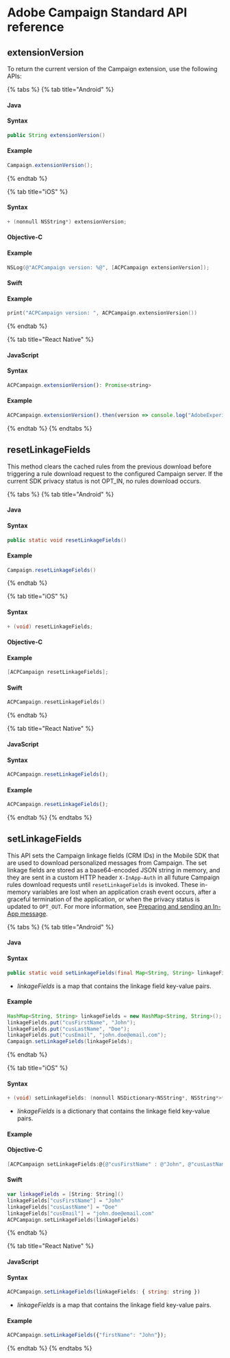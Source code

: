 # Adobe Campaign Standard API reference

## extensionVersion

To return the current version of the Campaign extension, use the following APIs:

{% tabs %}
{% tab title="Android" %}

#### Java

#### Syntax

```java
public String extensionVersion()
```

#### Example

```java
Campaign.extensionVersion();
```
{% endtab %}

{% tab title="iOS" %}
#### Syntax

```objectivec
+ (nonnull NSString*) extensionVersion;
```

#### Objective-C

#### Example

```objectivec
NSLog(@"ACPCampaign version: %@", [ACPCampaign extensionVersion]);
```

#### Swift

#### Example

```swift
print("ACPCampaign version: ", ACPCampaign.extensionVersion())
```
{% endtab %}

{% tab title="React Native" %}
#### JavaScript

#### Syntax

```javascript
ACPCampaign.extensionVersion(): Promise<string>
```

#### Example

```javascript
ACPCampaign.extensionVersion().then(version => console.log("AdobeExperienceSDK: ACPCampaign version: " + version));
```
{% endtab %}
{% endtabs %}

## resetLinkageFields

This method clears the cached rules from the previous download before triggering a rule download request to the configured Campaign server. If the current SDK privacy status is not OPT\_IN, no rules download occurs.

{% tabs %}
{% tab title="Android" %}

#### Java

#### Syntax

```java
public static void resetLinkageFields()
```

#### Example

```java
Campaign.resetLinkageFields()
```

{% endtab %}

{% tab title="iOS" %}

#### Syntax

```objectivec
+ (void) resetLinkageFields;
```

#### Objective-C

#### Example

```objectivec
[ACPCampaign resetLinkageFields];
```

#### Swift

```swift
ACPCampaign.resetLinkageFields()
```

{% endtab %}

{% tab title="React Native" %}

#### JavaScript

#### Syntax

```javascript
ACPCampaign.resetLinkageFields();
```

#### Example

```javascript
ACPCampaign.resetLinkageFields();
```

{% endtab %}
{% endtabs %}

## setLinkageFields

This API sets the Campaign linkage fields \(CRM IDs\) in the Mobile SDK that are used to download personalized messages from Campaign. The set linkage fields are stored as a base64-encoded JSON string in memory, and they are sent in a custom HTTP header `X-InApp-Auth` in all future Campaign rules download requests until `resetLinkageFields` is invoked. These in-memory variables are lost when an application crash event occurs, after a graceful termination of the application, or when the privacy status is updated to `OPT_OUT`. For more information, see [Preparing and sending an In-App message](https://helpx.adobe.com/campaign/standard/channels/using/preparing-and-sending-an-in-app-message.html).

{% tabs %}
{% tab title="Android" %}

#### Java

#### Syntax

```java
public static void setLinkageFields(final Map<String, String> linkageFields)
```

- *linkageFields* is a map that contains the linkage field key-value pairs.

#### Example

```java
HashMap<String, String> linkageFields = new HashMap<String, String>();
linkageFields.put("cusFirstName", "John");
linkageFields.put("cusLastName", "Doe");
linkageFields.put("cusEmail", "john.doe@email.com");
Campaign.setLinkageFields(linkageFields);
```
{% endtab %}

{% tab title="iOS" %}
#### Syntax

```objectivec
+ (void) setLinkageFields: (nonnull NSDictionary<NSString*, NSString*>*) linkageFields;
```

- *linkageFields* is a dictionary that contains the linkage field key-value pairs.

#### Example

#### Objective-C

```objectivec
[ACPCampaign setLinkageFields:@{@"cusFirstName" : @"John", @"cusLastName": @"Doe", @"cusEmail": @"john.doe@email.com"}];
```

#### Swift

```swift
var linkageFields = [String: String]()
linkageFields["cusFirstName"] = "John"
linkageFields["cusLastName"] = "Doe"
linkageFields["cusEmail"] = "john.doe@email.com"
ACPCampaign.setLinkageFields(linkageFields)
```
{% endtab %}

{% tab title="React Native" %}
#### JavaScript

#### Syntax

```javascript
ACPCampaign.setLinkageFields(linkageFields: { string: string })
```

- *linkageFields* is a map that contains the linkage field key-value pairs.

#### Example

```javascript
ACPCampaign.setLinkageFields({"firstName": "John"});
```
{% endtab %}
{% endtabs %}